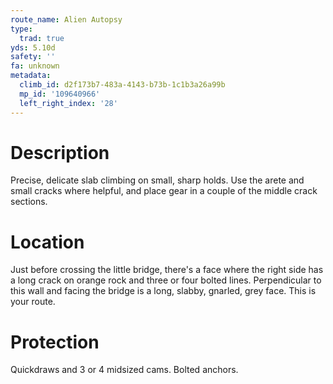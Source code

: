 ```yaml
---
route_name: Alien Autopsy
type:
  trad: true
yds: 5.10d
safety: ''
fa: unknown
metadata:
  climb_id: d2f173b7-483a-4143-b73b-1c1b3a26a99b
  mp_id: '109640966'
  left_right_index: '28'
---
```

# Description
Precise, delicate slab climbing on small, sharp holds.  Use the arete and small cracks where helpful, and place gear in a couple of the middle crack sections.

# Location
Just before crossing the little bridge, there's a face where the right side has a long crack on orange rock and three or four bolted lines.  Perpendicular to this wall and facing the bridge is a long, slabby, gnarled, grey face.  This is your route.

# Protection
Quickdraws and 3 or 4 midsized cams.  Bolted anchors.
